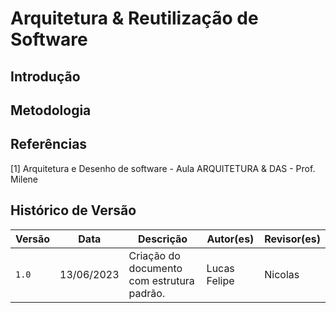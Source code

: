 # Arquitetura & Reutilização de Software

## Introdução

## Metodologia

## Referências

[1] Arquitetura e Desenho de software - Aula ARQUITETURA & DAS  - Prof. Milene <br/>

## Histórico de Versão

| Versão | Data | Descrição | Autor(es) | Revisor(es) |
|--------|------|-----------|-----------|-------------|
| `1.0`  | 13/06/2023 | Criação do documento com estrutura padrão.          | Lucas Felipe  | Nicolas            |
